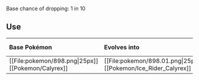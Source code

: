 Base chance of dropping: 1 in 10
## Use
Base Pokémon |Evolves into |Available in
:---|:---|:---
[[File:pokemon/898.png\|25px]] [[Pokemon/Calyrex]]  | [[File:pokemon/898.01.png\|25px]] [[Pokemon/Ice_Rider_Calyrex]] |Galar onwards